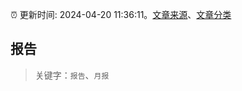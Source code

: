 :alarm_clock: 更新时间: 2024-04-20 11:36:11。[文章来源](/README.md)、[文章分类](/TAGS.md)

## 报告


> 关键字：`报告`、`月报`



